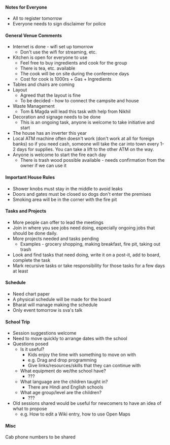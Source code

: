 #### Notes for Everyone
* All to register tomorrow
* Everyone needs to sign disclaimer for police

#### General Venue Comments
* Internet is done - wifi set up tomorrow
  * Don't use the wifi for streaming, etc.
* Kitchen is open for everyone to use
  * Feel free to buy ingredients and cook for the group
  * There is tea, etc. available
  * The cook will be on site during the conference days
  * Cost for cook is 1000rs + Gas + Ingredients
* Tables and chairs are coming
* Layout
  * Agreed that the layout is fine
  * To be decided - how to connect the campsite and house
* Waste Management
  * Tom & Magda will lead this task with help from Nikhil
* Decoration and signage needs to be done
  * This is an ongoing task, anyone is welcome to take initiative and start
* The house has an inverter this year
* Local ATM machine often doesn't work (don't work at all for foreign banks) so if you need cash, someone will take the car into town every 1-2 days for supplies. You can take a lift to the other ATM on the way.
* Anyone is welcome to start the fire each day
  * There is trash wood possible available - needs confirmation from the owner if we can use it
#### Important House Rules
  * Shower knobs must stay in the middle to avoid leaks
  * Doors and gates must be closed so dogs don't enter the premises
  * Smoking area will be in the corner with the fire pit
#### Tasks and Projects
  * More people can offer to lead the meetings
  * Join in where you see jobs need doing, especially ongoing jobs that should be done daily.
  * More projects needed and tasks pending
    * Examples - grocery shopping, making breakfast, fire pit, taking out trash
  * Look and find tasks that need doing, write it on a post-it, add to board, complete the task
  * Mark recursive tasks or take responsibility for those tasks for a few days at least
#### Schedule
  * Need chart paper
  * A physical schedule will be made for the board
  * Bharat will manage making the schedule
* Only event tomorrow is sva's talk
#### School Trip
* Session suggestions welcome
* Need to move quickly to arrange dates with the school
* Questions posed
  * Is it useful?
    * Kids enjoy the time with something to move on with
    * e.g. Drag and drop programming 
    * Give links/resources/skills that they can continue with
  * What equipment do we/the school have?
    * ???
  * What language are the children taught in?
    * There are Hindi and English schools
  * What age group/level are the children?
    * ???
* Old sessions shared would be useful for newcomers to have an idea of what to propose
  * e.g. How to edit a Wiki entry, how to use Open Maps
  
#### Misc
Cab phone numbers to be shared